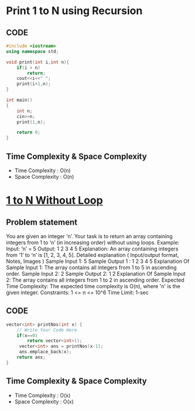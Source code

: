 # Print 1 to N using Recursion

## CODE

```cpp
#include <iostream>
using namespace std;

void print(int i,int n){
    if(i > n)
        return;
    cout<<i<<" ";
    print(i+1,n);
}

int main()
{
    int n;
    cin>>n;
    print(1,n);

    return 0;
}
```
## Time Complexity & Space Complexity
- Time Complexity : O(n)
- Space Complexity : O(n)


# [1 to N Without Loop](https://www.codingninjas.com/studio/problems/print-1-to-n_628290?utm_source=striver&utm_medium=website&utm_campaign=a_zcoursetuf&leftPanelTabValue=PROBLEM)

## Problem statement
You are given an integer ‘n’.
Your task is to return an array containing integers from 1 to ‘n’ (in increasing order) without using loops.
Example:
Input: ‘n’ = 5
Output: 1 2 3 4 5
Explanation: An array containing integers from ‘1’ to ‘n’ is [1, 2, 3, 4, 5].
Detailed explanation ( Input/output format, Notes, Images )
Sample Input 1:
5
Sample Output 1 :
1 2 3 4 5
Explanation Of Sample Input 1:
The array contains all integers from 1 to 5 in ascending order.
Sample Input 2:
2
Sample Output 2:
1 2
Explanation Of Sample Input 2:
The array contains all integers from 1 to 2 in ascending order.
Expected Time Complexity:
The expected time complexity is O(n), where 'n' is the given integer.
Constraints:
1 <= n <= 10^6
Time Limit: 1-sec

## CODE
```cpp
vector<int> printNos(int x) {
    // Write Your Code Here
    if(x==0)
        return vector<int>();
     vector<int> ans = printNos(x-1);
     ans.emplace_back(x);
    return ans;
}
```

## Time Complexity & Space Complexity
- Time Complexity : O(x)
- Space Complexity : O(x)